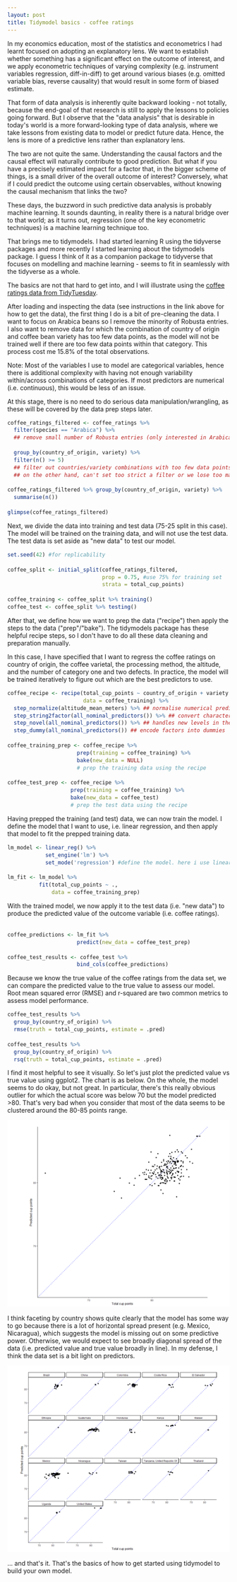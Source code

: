 ```yaml
---
layout: post
title: Tidymodel basics - coffee ratings
---
```


In my economics education, most of the statistics and econometrics I had learnt focused on adopting an explanatory lens. We want to establish whether something has a significant effect on the outcome of interest, and we apply econometric techniques of varying complexity (e.g. instrument variables regression, diff-in-diff) to get around various biases (e.g. omitted variable bias, reverse causality) that would result in some form of biased estimate. 

That form of data analysis is inherently quite backward looking - not totally, because the end-goal of that research is still to apply the lessons to policies going forward. But I observe that the "data analysis" that is desirable in today's world is a more forward-looking type of data analysis, where we take lessons from existing data to model or predict future data. Hence, the lens is more of a predictive lens rather than explanatory lens.

The two are not quite the same. Understanding the causal factors and the causal effect will naturally contribute to good prediction. But what if you have a precisely estimated impact for a factor that, in the bigger scheme of things, is a small driver of the overall outcome of interest? Conversely, what if I could predict the outcome using certain observables, without knowing the causal mechanism that links the two?

These days, the buzzword in such predictive data analysis is probably machine learning. It sounds daunting, in reality there is a natural bridge over to that world; as it turns out, regression (one of the key econometric techniques) is a machine learning technique too.

That brings me to tidymodels. I had started learning R using the tidyverse packages and more recently I started learning about the tidymodels package. I guess I think of it as a companion package to tidyverse that focuses on modelling and machine learning - seems to fit in seamlessly with the tidyverse as a whole.

The basics are not that hard to get into, and I will illustrate using the [coffee ratings data from TidyTuesday](https://github.com/rfordatascience/tidytuesday/blob/master/data/2020/2020-07-07/readme.md).

After loading and inspecting the data (see instructions in the link above for how to get the data), the first thing I do is a bit of pre-cleaning the data. I want to focus on Arabica beans so I remove the minority of Robusta entries. I also want to remove data for which the combination of country of origin and coffee bean variety has too few data points, as the model will not be trained well if there are too few data points within that category. This process cost me 15.8% of the total observations. 

Note: Most of the variables I use to model are categorical variables, hence there is additional complexity with having not enough variability within/across combinations of categories. If most predictors are numerical (i.e. continuous), this would be less of an issue.

At this stage, there is no need to do serious data manipulation/wrangling, as these will be covered by the data prep steps later.

```r
coffee_ratings_filtered <- coffee_ratings %>%
  filter(species == "Arabica") %>%  
  ## remove small number of Robusta entries (only interested in Arabica)
  
  group_by(country_of_origin, variety) %>%   
  filter(n() >= 5)
  ## filter out countries/variety combinations with too few data points as the training will not be good
  ## on the other hand, can't set too strict a filter or we lose too many data points overall

coffee_ratings_filtered %>% group_by(country_of_origin, variety) %>% 
  summarise(n())

glimpse(coffee_ratings_filtered)
```

Next, we divide the data into training and test data (75-25 split in this case). The model will be trained on the training data, and will not use the test data. The test data is set aside as "new data" to test our model.

```r
set.seed(42) #for replicability

coffee_split <- initial_split(coffee_ratings_filtered, 
                              prop = 0.75, #use 75% for training set
                              strata = total_cup_points)

coffee_training <- coffee_split %>% training()
coffee_test <- coffee_split %>% testing()
```

After that, we define how we want to prep the data ("recipe") then apply the steps to the data ("prep"/"bake"). The tidymodels package has these helpful recipe steps, so I don't have to do all these data cleaning and preparation manually.

In this case, I have specified that I want to regress the coffee ratings on country of origin, the coffee varietal, the processing method, the altitude, and the number of category one and two defects. In practice, the model will be trained iteratively to figure out which are the best predictors to use.

```r
coffee_recipe <- recipe(total_cup_points ~ country_of_origin + variety + processing_method + altitude_mean_meters + category_one_defects + category_two_defects,
                        data = coffee_training) %>%
  step_normalize(altitude_mean_meters) %>% ## normalise numerical predictors
  step_string2factor(all_nominal_predictors()) %>% ## convert characters to factors
  step_novel(all_nominal_predictors()) %>% ## handles new levels in the test set not seen in the training set
  step_dummy(all_nominal_predictors()) ## encode factors into dummies

coffee_training_prep <- coffee_recipe %>%
                      prep(training = coffee_training) %>%
                      bake(new_data = NULL)
                      # prep the training data using the recipe

coffee_test_prep <- coffee_recipe %>%
                    prep(training = coffee_training) %>%
                    bake(new_data = coffee_test)
                    # prep the test data using the recipe
```

Having prepped the training (and test) data, we can now train the model. I define the model that I want to use, i.e. linear regression, and then apply that model to fit the prepped training data.

```r
lm_model <- linear_reg() %>%
            set_engine('lm') %>%
            set_mode('regression') #define the model. here i use linear regression

lm_fit <- lm_model %>%
          fit(total_cup_points ~ .,
              data = coffee_training_prep)
```

With the trained model, we now apply it to the test data (i.e. "new data") to produce the predicted value of the outcome variable (i.e. coffee ratings). 

```r

coffee_predictions <- lm_fit %>% 
                      predict(new_data = coffee_test_prep)

coffee_test_results <- coffee_test %>%
                      bind_cols(coffee_predictions)
```

Because we know the true value of the coffee ratings from the data set, we can compare the predicted value to the true value to assess our model. Root mean squared error (RMSE) and r-squared are two common metrics to assess model performance.

```r
coffee_test_results %>% 
  group_by(country_of_origin) %>%
  rmse(truth = total_cup_points, estimate = .pred)

coffee_test_results %>% 
  group_by(country_of_origin) %>%
  rsq(truth = total_cup_points, estimate = .pred)

```

I find it most helpful to see it visually. So let's just plot the predicted value vs true value using ggplot2. The chart is as below. On the whole, the model seems to do okay, but not great. In particular, there's this really obvious outlier for which the actual score was below 70 but the model predicted >80. That's very bad when you consider that most of the data seems to be clustered around the 80-85 points range.

![Overall plot](/2022-06-coffee-tidymodel/coffee_overall_plot.png)

I think faceting by country shows quite clearly that the model has some way to go because there is a lot of horizontal spread present (e.g. Mexico, Nicaragua), which suggests the model is missing out on some predictive power. Otherwise, we would expect to see broadly diagonal spread of the data (i.e. predicted value and true value broadly in line). In my defense, I think the data set is a bit light on predictors.

![Facet by country](/2022-06-coffee-tidymodel/coffee_facetbycountry_plot.png)

... and that's it. That's the basics of how to get started using tidymodel to build your own model.
